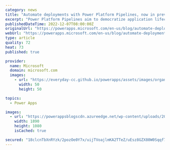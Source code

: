 ```yaml
---
category: news
title: "Automate deployments with Power Platform Pipelines, now in preview"
excerpt: "Power Platform Pipelines aim to democratize application lifecycle management (ALM) for Power Platform and Dynamics 365 customers by bringing deployment automation capabilities into the product in a manner that&#8217;s more approachable for all makers, admins, and developers."
publishedDateTime: 2022-12-07T08:00:00Z
originalUrl: "https://powerapps.microsoft.com/en-us/blog/automate-deployments-with-power-platform-pipelines-now-in-preview/"
webUrl: "https://powerapps.microsoft.com/en-us/blog/automate-deployments-with-power-platform-pipelines-now-in-preview/"
type: article
quality: 72
heat: 73
published: true

provider:
  name: Microsoft
  domain: microsoft.com
  images:
    - url: "https://everyday-cc.github.io/powerapps/assets/images/organizations/microsoft.com-50x50.jpg"
      width: 50
      height: 50

topics:
  - Power Apps

images:
  - url: "https://powerappsblogscdn.azureedge.net/wp-content/uploads/2022/12/Pipelines-Preview-Blog-GIF.gif"
    width: 1890
    height: 1080
    isCached: true

secured: "18clcnTbXnRYzk/2pozOe0Y7x/uijTVoajlmKA2TTeZ/uEsz8GZX80W0Sqqf7+cYnye4TcQ20xmYRD1y4qTM2+An4A8mBBl7o6BU7rUAeu+CV16mkFOX1YQe5mSzusVKM8ESi/AcejAUt38Q1AAh1ReMusgRs+cItb1P6Mfppr2ozSGOiSHF0NnZAtYURV6m4lniasqFEXrFeByH/19mdvIcJN1UiUNi90slHxf3rJOaSlkC5eX+ciPpodscLTzTFwCyMaYamfdPhpcZo62xQ6btKmyFraa+ydAHHNxBBbfvycPlx9pbuEH23QlrzX995f4uXxli2zonrHbH0NJomz4OPV/t/y/KcBRUdW0Ke+8=;2HNGC84IiMO+L0ZiAt1gzw=="
---
```


